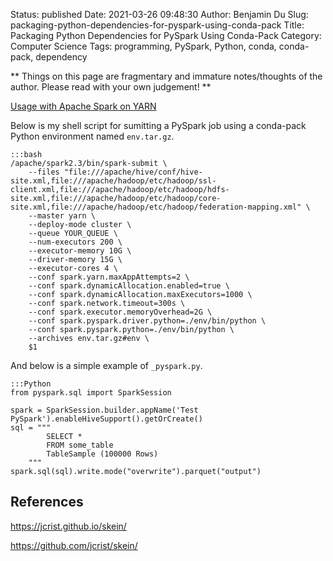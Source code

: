 Status: published
Date: 2021-03-26 09:48:30
Author: Benjamin Du
Slug: packaging-python-dependencies-for-pyspark-using-conda-pack
Title: Packaging Python Dependencies for PySpark Using Conda-Pack
Category: Computer Science
Tags: programming, PySpark, Python, conda, conda-pack, dependency

**
Things on this page are fragmentary and immature notes/thoughts of the author.
Please read with your own judgement!
**

[Usage with Apache Spark on YARN](https://conda.github.io/conda-pack/spark.html)

Below is my shell script for sumitting a PySpark job 
using a conda-pack Python environment named `env.tar.gz`.

    :::bash
    /apache/spark2.3/bin/spark-submit \
        --files "file:///apache/hive/conf/hive-site.xml,file:///apache/hadoop/etc/hadoop/ssl-client.xml,file:///apache/hadoop/etc/hadoop/hdfs-site.xml,file:///apache/hadoop/etc/hadoop/core-site.xml,file:///apache/hadoop/etc/hadoop/federation-mapping.xml" \
        --master yarn \
        --deploy-mode cluster \
        --queue YOUR_QUEUE \
        --num-executors 200 \
        --executor-memory 10G \
        --driver-memory 15G \
        --executor-cores 4 \
        --conf spark.yarn.maxAppAttempts=2 \
        --conf spark.dynamicAllocation.enabled=true \
        --conf spark.dynamicAllocation.maxExecutors=1000 \
        --conf spark.network.timeout=300s \
        --conf spark.executor.memoryOverhead=2G \
        --conf spark.pyspark.driver.python=./env/bin/python \
        --conf spark.pyspark.python=./env/bin/python \
        --archives env.tar.gz#env \
        $1

And below is a simple example of `_pyspark.py`.

    :::Python
    from pyspark.sql import SparkSession

    spark = SparkSession.builder.appName('Test PySpark').enableHiveSupport().getOrCreate()
    sql = """
            SELECT * 
            FROM some_table 
            TableSample (100000 Rows)
        """
    spark.sql(sql).write.mode("overwrite").parquet("output")

## References

https://jcrist.github.io/skein/

https://github.com/jcrist/skein/
